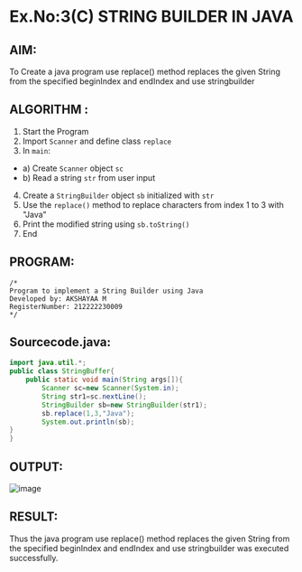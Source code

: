 # Ex.No:3(C)    STRING BUILDER IN JAVA

## AIM:
To Create a java program use replace() method replaces the given String from the specified beginIndex and endIndex and use stringbuilder

## ALGORITHM :

1.  Start the Program
2.	Import `Scanner` and define class `replace`
3.	In `main`:
-	a) Create `Scanner` object `sc`
-	b) Read a string `str` from user input
4.	Create a `StringBuilder` object `sb` initialized with `str`
5.	Use the `replace()` method to replace characters from index 1 to 3 with "Java"
6.	Print the modified string using `sb.toString()`
7.	End

## PROGRAM:
 ```
/*
Program to implement a String Builder using Java
Developed by: AKSHAYAA M
RegisterNumber: 212222230009
*/
```

## Sourcecode.java:
```java
import java.util.*;
public class StringBuffer{  
    public static void main(String args[]){ 
        Scanner sc=new Scanner(System.in);
        String str1=sc.nextLine();
        StringBuilder sb=new StringBuilder(str1);  
        sb.replace(1,3,"Java");  
        System.out.println(sb); 
}  
}
```
## OUTPUT:

![image](https://github.com/user-attachments/assets/0f9a1dc1-30ad-4ebe-aa85-bc7d7d954bae)


## RESULT:
Thus the java program use replace() method replaces the given String from the specified beginIndex and endIndex and use stringbuilder was executed successfully.



